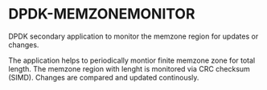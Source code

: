 # DPDK-MEMZONEMONITOR
DPDK secondary application to monitor the memzone region for updates or changes.

The application helps to periodically montior finite memzone zone for total length. The memzone region with lenght is monitored via CRC checksum (SIMD). Changes are compared and updated continously.
